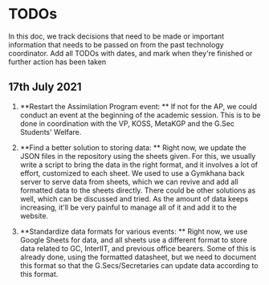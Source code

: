 # TODOs

In this doc, we track decisions that need to be made or important information that needs to be passed on from the past technology coordinator. Add all TODOs with dates, and mark when they're finished or further action has been taken

## 17th July 2021

1. **Restart the Assimilation Program event: ** If not for the AP, we could conduct an event at the beginning of the academic session. This is to be done in coordination with the VP, KOSS, MetaKGP and the G.Sec Students' Welfare.

2. **Find a better solution to storing data: ** Right now, we update the JSON files in the repository using the sheets given. For this, we usually write a script to bring the data in the right format, and it involves a lot of effort, customized to each sheet. We used to use a Gymkhana back server to serve data from sheets, which we can revive and add all formatted data to the sheets directly. There could be other solutions as well, which can be discussed and tried. As the amount of data keeps increasing, it'll be very painful to manage all of it and add it to the website.

3. **Standardize data formats for various events: ** Right now, we use Google Sheets for data, and all sheets use a different format to store data related to GC, InterIIT, and previous office bearers. Some of this is already done, using the formatted datasheet, but we need to document this format so that the G.Secs/Secretaries can update data according to this format.
